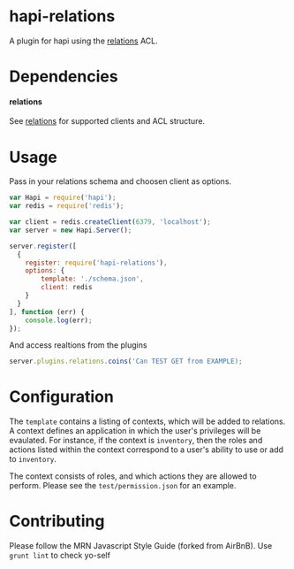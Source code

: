 
# hapi-relations
A plugin for hapi using the [relations](https://github.com/carlos8f/node-relations) ACL.


# Dependencies
#### relations
See [relations](https://github.com/carlos8f/node-relations) for supported clients and ACL structure.

# Usage
Pass in your relations schema and choosen client as options.
```js
var Hapi = require('hapi');
var redis = require('redis');

var client = redis.createClient(6379, 'localhost');
var server = new Hapi.Server();

server.register([
  {
    register: require('hapi-relations'),
    options: {
        template: './schema.json',
        client: redis
    }
  }
], function (err) {
    console.log(err);
});
```
And access realtions from the plugins
```js
server.plugins.relations.coins('Can TEST GET from EXAMPLE);
```
# Configuration
The `template` contains a listing of contexts, which will be added to relations. A context defines an application in which the user's privileges will be evaulated. For instance, if the context is `inventory`, then the roles and actions listed within the context correspond to a user's ability to use or add to `inventory`.

The context consists of roles, and which actions they are allowed to perform. Please see the `test/permission.json` for an example.

# Contributing
Please follow the MRN Javascript Style Guide (forked from AirBnB). Use `grunt lint` to check yo-self
